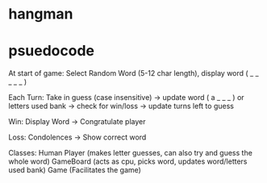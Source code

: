 # hangman

# psuedocode
At start of game:
Select Random Word (5-12 char length), display word  ( _ _ _ _ _ )

Each Turn:
Take in guess (case insensitive) -> update word ( a _ _ _ ) or letters used bank -> check for win/loss -> update turns left to guess

Win:
Display Word -> Congratulate player

Loss:
Condolences -> Show correct word


Classes:
Human Player (makes letter guesses, can also try and guess the whole word)
GameBoard (acts as cpu, picks word, updates word/letters used bank)
Game (Facilitates the game)


